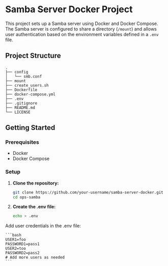 # Samba Server Docker Project

This project sets up a Samba server using Docker and Docker Compose. The Samba server is configured to share a directory (`/mount`) and allows user authentication based on the environment variables defined in a `.env` file.

## Project Structure

    .
    ├── config
    │   └── smb.conf
    ├── mount
    ├── create_users.sh
    ├── Dockerfile
    ├── docker-compose.yml
    ├── .env
    ├── .gitignore
    ├── README.md
    └── LICENSE

## Getting Started

### Prerequisites

- Docker
- Docker Compose

### Setup

1. **Clone the repository:**

   ```bash
   git clone https://github.com/your-username/samba-server-docker.git
   cd ops-samba
   ```

2. **Create the .env file:**

   ```bash
   echo > .env
   ```

Add user credentials in the .env file:

    ```bash
    USER1=foo
    PASSWORD1=pass1
    USER2=too
    PASSWORD2=pass2
    # Add more users as needed
    ```
